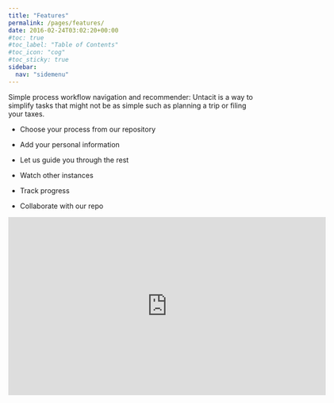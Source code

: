 ```yaml
---
title: "Features"
permalink: /pages/features/
date: 2016-02-24T03:02:20+00:00
#toc: true
#toc_label: "Table of Contents"
#toc_icon: "cog"
#toc_sticky: true
sidebar:
  nav: "sidemenu"
---
```


Simple process workflow navigation and recommender: Untacit is a way to simplify tasks that might not be as simple such as planning a trip or filing your taxes.

- Choose your process from our repository 
- Add your personal information
- Let us guide you through the rest

- Watch other instances
- Track progress
- Collaborate with our repo

<iframe width="640" height="360" src="https://www.powtoon.com/embed/buWo5F0DcSO/" frameborder="0"></iframe>


